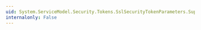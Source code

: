 ```yaml
---
uid: System.ServiceModel.Security.Tokens.SslSecurityTokenParameters.SupportsServerAuthentication
internalonly: False
---
```

